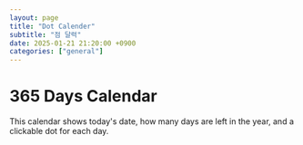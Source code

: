 ```yaml
---
layout: page
title: "Dot Calender"
subtitle: "점 달력"
date: 2025-01-21 21:20:00 +0900
categories: ["general"]
---
```


# 365 Days Calendar

This calendar shows today's date, how many days are left in the year, and a clickable dot for each day.

<div id="info" style="margin-bottom: 20px; font-size: 1.2em; font-weight: bold;"></div>
<div id="calendar" style="display: grid; grid-template-columns: repeat(30, 1fr); gap: 5px; max-width: 90vw; margin: 20px auto;"></div>

<script>
  const today = new Date();
  const year = today.getFullYear();
  const startOfYear = new Date(year, 0, 1);
  const endOfYear = new Date(year, 11, 31);
  const dayOfYear = Math.floor((today - startOfYear) / (1000 * 60 * 60 * 24)) + 1;
  const daysLeft = Math.floor((endOfYear - today) / (1000 * 60 * 60 * 24));

  // Display today's date and days left
  const info = document.getElementById('info');
  info.textContent = `Today: ${year}/${String(today.getMonth() + 1).padStart(2, '0')}/${String(today.getDate()).padStart(2, '0')}. ${daysLeft} days left until ${year} ends.`;

  // Generate calendar dots
  const calendar = document.getElementById('calendar');
  for (let i = 1; i <= 365; i++) {
    const day = document.createElement('div');
    day.style.width = '20px';
    day.style.height = '20px';
    day.style.borderRadius = '50%';
    day.style.backgroundColor = i < dayOfYear ? 'blue' : i === dayOfYear ? 'green' : 'gray';
    day.style.cursor = 'pointer';
    day.style.transition = 'transform 0.2s';
    day.style.display = 'inline-block';
    day.style.margin = '2px';

    day.onmouseover = () => (day.style.transform = 'scale(1.2)');
    day.onmouseout = () => (day.style.transform = 'scale(1)');
    day.onclick = () => {
      alert(`You clicked on day ${i}`);
      // Uncomment to link to another page
      // window.location.href = `/day${i}.html`;
    };

    calendar.appendChild(day);
  }
</script>
